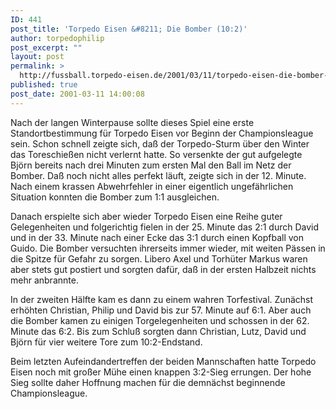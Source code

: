 ```yaml
---
ID: 441
post_title: 'Torpedo Eisen &#8211; Die Bomber (10:2)'
author: torpedophilip
post_excerpt: ""
layout: post
permalink: >
  http://fussball.torpedo-eisen.de/2001/03/11/torpedo-eisen-die-bomber-102/
published: true
post_date: 2001-03-11 14:00:08
---
```

Nach der langen Winterpause sollte dieses Spiel eine erste Standortbestimmung für Torpedo Eisen vor Beginn der Championsleague sein. Schon schnell zeigte sich, daß der Torpedo-Sturm über den Winter das Toreschießen nicht verlernt hatte. So versenkte der gut aufgelegte Björn bereits nach drei Minuten zum ersten Mal den Ball im Netz der Bomber. Daß noch nicht alles perfekt läuft, zeigte sich in der 12. Minute. Nach einem krassen Abwehrfehler in einer eigentlich ungefährlichen Situation konnten die Bomber zum 1:1 ausgleichen.

Danach erspielte sich aber wieder Torpedo Eisen eine Reihe guter Gelegenheiten und folgerichtig fielen in der 25. Minute das 2:1 durch David und in der 33. Minute nach einer Ecke das 3:1 durch einen Kopfball von Guido. Die Bomber versuchten ihrerseits immer wieder, mit weiten Pässen in die Spitze für Gefahr zu sorgen. Libero Axel und Torhüter Markus waren aber stets gut postiert und sorgten dafür, daß in der ersten Halbzeit nichts mehr anbrannte.

In der zweiten Hälfte kam es dann zu einem wahren Torfestival. Zunächst erhöhten Christian, Philip und David bis zur 57. Minute auf 6:1. Aber auch die Bomber kamen zu einigen Torgelegenheiten und schossen in der 62. Minute das 6:2. Bis zum Schluß sorgten dann Christian, Lutz, David und Björn für vier weitere Tore zum 10:2-Endstand.

Beim letzten Aufeindandertreffen der beiden Mannschaften hatte Torpedo Eisen noch mit großer Mühe einen knappen 3:2-Sieg errungen. Der hohe Sieg sollte daher Hoffnung machen für die demnächst beginnende Championsleague.